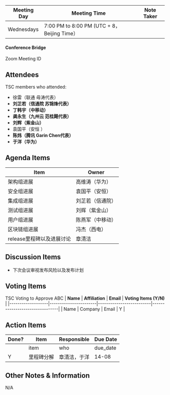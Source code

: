 | Meeting Day | Meeting Time | Note Taker |
| --- | --- | --- |
| Wednesdays | 7:00 PM to 8:00 PM (UTC + 8，Beijing Time） |     |

#### Conference Bridge

Zoom Meeting ID
 

## Attendees
TSC members who attended:

- 徐雷（联通 毋涛代表）
-   **刘芷若（信通院 苏锦烽代表）**   
-   **丁韩宇（中移动）**  
-   **龚永生（九州云 范桂飓代表）**      
-   **刘辉（紫金山）**  
-  袁国平（安恒 ）
-   **陈炜（腾讯 Garin Chen代表）**  
-   **于洋（华为）**  

## Agenda Items

Item | Owner
---- | ----
架构组进展 | 高维涛（华为）
安全组进展 | 袁国平（安恒）
集成组进展 | 刘芷若（信通院）
测试组进展 | 刘辉（紫金山）
用户组进展 | 陈燕军（中移动）
区块链组进展 | 冯杰（西电）
release里程碑以及进展讨论 | 章清洁

## Discussion Items

- 下次会议审视发布风险以及发布计划



## Voting Items
TSC Voting to Approve ABC
| **Name**          | **Affiliation**       | **Email**                |  **Voting Items (Y/N)** |
|-------------------|-----------------------|--------------------------|--------------------------------|
| Name              | Company                   | Email           |         Y         |


## Action Items
| Done? | Item | Responsible | Due Date |
| ---- | ---- | ---- | ---- |
| | item | who | due_date |
|Y| 里程碑分解 | 章清洁，于洋| 14-08 |

## Other Notes & Information
N/A
